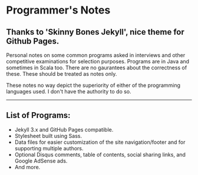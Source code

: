 # Programmer's Notes 
## Thanks to 'Skinny Bones Jekyll', nice theme for Github Pages.

Personal notes on some common programs asked in interviews and other competitive examinations for selection purposes. Programs are in Java and sometimes in Scala too. There are no gaurantees about the correctness of these. These should be treated as notes only. 

These notes no way depict the superiority of either of the programming languages used. I don't have the authority to do so.

---

## List of Programs:

* Jekyll 3.x and GitHub Pages compatible.
* Stylesheet built using Sass.
* Data files for easier customization of the site navigation/footer and for supporting multiple authors.
* Optional Disqus comments, table of contents, social sharing links, and Google AdSense ads.
* And more.
